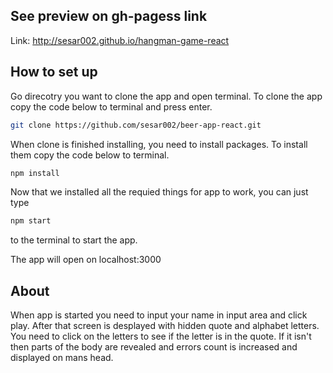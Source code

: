 ## See preview on gh-pagess link

Link: http://sesar002.github.io/hangman-game-react

## How to set up

Go direcotry you want to clone the app and open terminal. To clone the app copy the code below to terminal and press enter.

```bash
git clone https://github.com/sesar002/beer-app-react.git
```

When clone is finished installing, you need to install packages. To install them copy the code below to terminal.

```bash
npm install
```

Now that we installed all the requied things for app to work, you can just type

```bash
npm start
```

to the terminal to start the app.

The app will open on localhost:3000

## About

When app is started you need to input your name in input area and click play. After that screen is desplayed with hidden quote and alphabet letters. You need to click on the letters to see if the letter is in the quote. If it isn't then parts of the body are revealed and errors count is increased and displayed on mans head.
